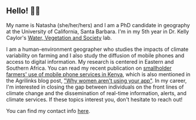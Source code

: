 ## Hello! 👋🏽

My name is Natasha (she/her/hers) and I am a PhD candidate in geography at the University of California, Santa Barbara. I'm in my 5th year in Dr. Kelly Caylor's [Water, Vegetation and Society](http://caylor.eri.ucsb.edu/) lab.

I am a human-environment geographer who studies the impacts of climate variability on farming and I also study the diffusion of mobile phones and access to digital information. My research is centered in Eastern and Southern Africa.  You can read my recent publication on [smallholder farmers' use of mobile phone services in Kenya](https://rsa.tandfonline.com/doi/full/10.1080/17565529.2020.1748847), which is also mentioned in the Agrilinks blog post, ["Why women aren't using your app"](https://www.agrilinks.org/post/why-women-arent-using-your-ag-app). In my career, I'm interested in closing the gap between individuals on the front lines of climate change and the dissemination of real-time information, alerts, and climate services. If these topics interest you, don't hesitate to reach out!

You can find my contact info [here](http://caylor.eri.ucsb.edu/people/krell/).
